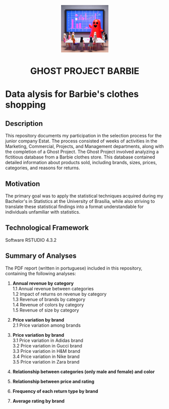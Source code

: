 <p align="center">
  <img src="ghost_ai.jpeg" alt="GHOST PROJECT BARBIE" width="150">
</p>
<h1 align="center"><strong>GHOST PROJECT BARBIE</strong></h1>

# Data alysis for Barbie's clothes shopping

## Description

This repository documents my participation in the selection process for the junior company Estat. The process consisted of weeks of activities in the Marketing, Commercial, Projects, and Management departments, along with the completion of a Ghost Project. The Ghost Project involved analyzing a fictitious database from a Barbie clothes store. This database contained detailed information about products sold, including brands, sizes, prices, categories, and reasons for returns.
## Motivation

The primary goal was to apply the statistical techniques acquired during my Bachelor's in Statistics at the University of Brasília, while also striving to translate these statistical findings into a format understandable for individuals unfamiliar with statistics.

## Technological Framework

Software RSTUDIO 4.3.2

## Summary of Analyses

The PDF report (written in portuguese) included in this repository, containing the following analyses:

1. **Annual revenue by category**  
   1.1 Annual revenue between categories  
   1.2 Impact of returns on revenue by category  
   1.3 Revenue of brands by category  
   1.4 Revenue of colors by category  
   1.5 Revenue of size by category  

2. **Price variation by brand**  
   2.1 Price variation among brands  

3. **Price variation by brand**  
   3.1 Price variation in Adidas brand  
   3.2 Price variation in Gucci brand  
   3.3 Price variation in H&M brand  
   3.4 Price variation in Nike brand  
   3.5 Price variation in Zara brand  

4. **Relationship between categories (only male and female) and color**  

5. **Relationship between price and rating**  

6. **Frequency of each return type by brand**  

7. **Average rating by brand**
